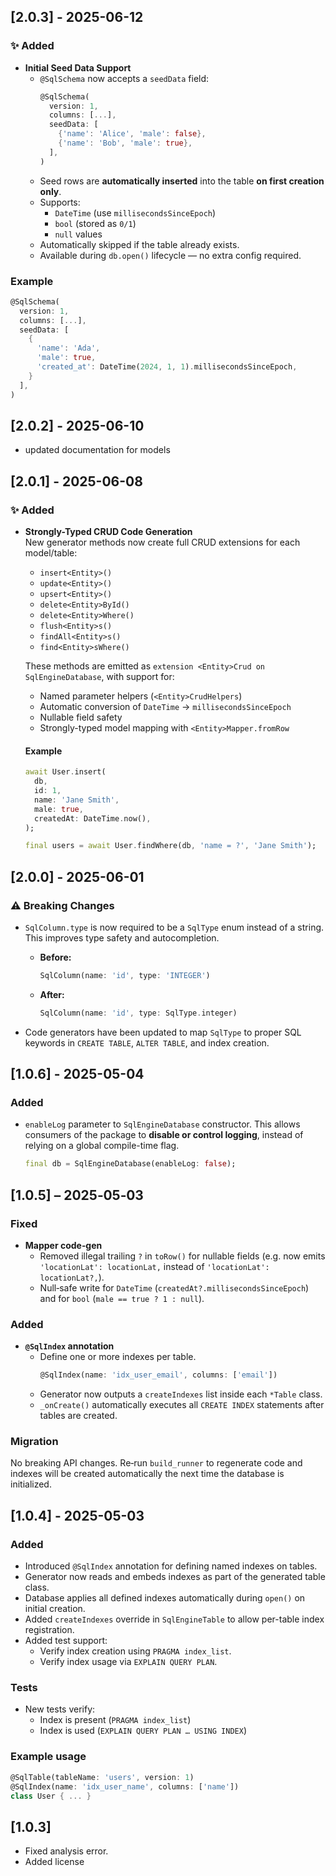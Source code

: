 ## [2.0.3] - 2025-06-12

### ✨ Added

- **Initial Seed Data Support**
  - `@SqlSchema` now accepts a `seedData` field:
    ```dart
    @SqlSchema(
      version: 1,
      columns: [...],
      seedData: [
        {'name': 'Alice', 'male': false},
        {'name': 'Bob', 'male': true},
      ],
    )
    ```
  - Seed rows are **automatically inserted** into the table **on first creation only**.
  - Supports:
    - `DateTime` (use `millisecondsSinceEpoch`)
    - `bool` (stored as `0/1`)
    - `null` values
  - Automatically skipped if the table already exists.
  - Available during `db.open()` lifecycle — no extra config required.

### Example

```dart
@SqlSchema(
  version: 1,
  columns: [...],
  seedData: [
    {
      'name': 'Ada',
      'male': true,
      'created_at': DateTime(2024, 1, 1).millisecondsSinceEpoch,
    }
  ],
)
```

## [2.0.2] - 2025-06-10
- updated documentation for models


## [2.0.1] - 2025-06-08

### ✨ Added
- **Strongly-Typed CRUD Code Generation**  
  New generator methods now create full CRUD extensions for each model/table:
  - `insert<Entity>()`
  - `update<Entity>()`
  - `upsert<Entity>()`
  - `delete<Entity>ById()`
  - `delete<Entity>Where()`
  - `flush<Entity>s()`
  - `findAll<Entity>s()`
  - `find<Entity>sWhere()`

  These methods are emitted as `extension <Entity>Crud on SqlEngineDatabase`, with support for:
  - Named parameter helpers (`<Entity>CrudHelpers`)
  - Automatic conversion of `DateTime` → `millisecondsSinceEpoch`
  - Nullable field safety
  - Strongly-typed model mapping with `<Entity>Mapper.fromRow`

  #### Example
  ```dart
  await User.insert(
    db,
    id: 1,
    name: 'Jane Smith',
    male: true,
    createdAt: DateTime.now(),
  );

  final users = await User.findWhere(db, 'name = ?', 'Jane Smith');


## [2.0.0] - 2025-06-01

### ⚠️ Breaking Changes
- `SqlColumn.type` is now required to be a `SqlType` enum instead of a string. This improves type safety and autocompletion.
  - **Before:**
    ```dart
    SqlColumn(name: 'id', type: 'INTEGER')
    ```
  - **After:**
    ```dart
    SqlColumn(name: 'id', type: SqlType.integer)
    ```

- Code generators have been updated to map `SqlType` to proper SQL keywords in `CREATE TABLE`, `ALTER TABLE`, and index creation.


## [1.0.6] - 2025-05-04

### Added
- `enableLog` parameter to `SqlEngineDatabase` constructor. This allows consumers of the package to **disable or control logging**, instead of relying on a global compile-time flag.
  ```dart
  final db = SqlEngineDatabase(enableLog: false);


## [1.0.5] – 2025‑05‑03

### Fixed
* **Mapper code‑gen**
  * Removed illegal trailing `?` in `toRow()` for nullable fields (e.g. now emits  
    `'locationLat': locationLat,` instead of `'locationLat': locationLat?,`).
  * Null‑safe write for `DateTime` (`createdAt?.millisecondsSinceEpoch`) and for `bool`
    (`male == true ? 1 : null`).

### Added
* **`@SqlIndex` annotation**
  * Define one or more indexes per table.  
    ```dart
    @SqlIndex(name: 'idx_user_email', columns: ['email'])
    ```
  * Generator now outputs a `createIndexes` list inside each `*Table` class.
  * `_onCreate()` automatically executes all `CREATE INDEX` statements after tables
    are created.



### Migration
No breaking API changes. Re‑run `build_runner` to regenerate code and
indexes will be created automatically the next time the database is
initialized.


## [1.0.4] - 2025-05-03

### Added
- Introduced `@SqlIndex` annotation for defining named indexes on tables.
- Generator now reads and embeds indexes as part of the generated table class.
- Database applies all defined indexes automatically during `open()` on initial creation.
- Added `createIndexes` override in `SqlEngineTable` to allow per-table index registration.
- Added test support:
  - Verify index creation using `PRAGMA index_list`.
  - Verify index usage via `EXPLAIN QUERY PLAN`.

### Tests
* New tests verify:
  * Index is present (`PRAGMA index_list`)
  * Index is used (`EXPLAIN QUERY PLAN … USING INDEX`)
  
### Example usage

```dart
@SqlTable(tableName: 'users', version: 1)
@SqlIndex(name: 'idx_user_name', columns: ['name'])
class User { ... }
```

## [1.0.3] 
- Fixed analysis error.
- Added license